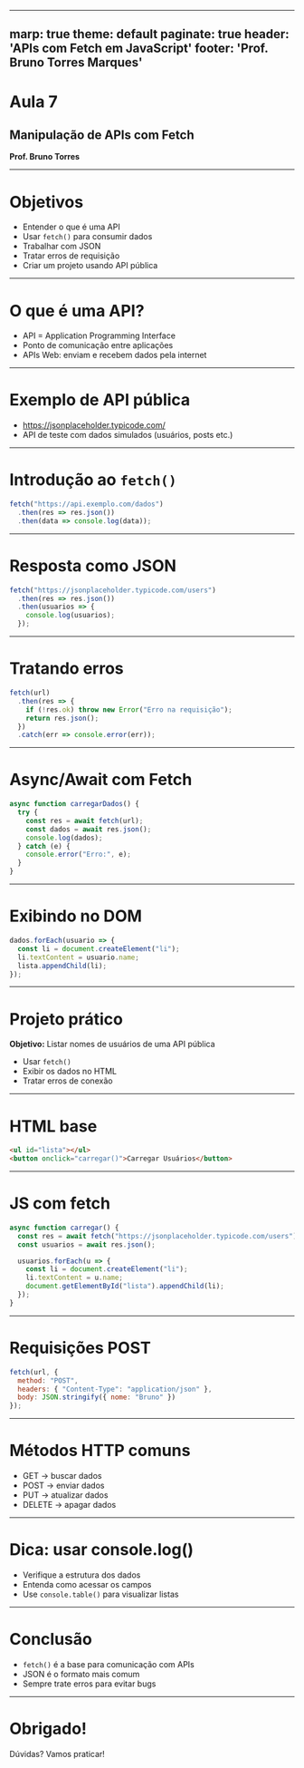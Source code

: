 
---
marp: true
theme: default
paginate: true
header: '**APIs com Fetch em JavaScript**'
footer: 'Prof. Bruno Torres Marques'
---

# Aula 7  
## Manipulação de APIs com Fetch

**Prof. Bruno Torres**

---

# Objetivos

- Entender o que é uma API  
- Usar `fetch()` para consumir dados  
- Trabalhar com JSON  
- Tratar erros de requisição  
- Criar um projeto usando API pública

---

# O que é uma API?

- API = Application Programming Interface  
- Ponto de comunicação entre aplicações  
- APIs Web: enviam e recebem dados pela internet

---

# Exemplo de API pública

- https://jsonplaceholder.typicode.com/  
- API de teste com dados simulados (usuários, posts etc.)

---

# Introdução ao `fetch()`

```js
fetch("https://api.exemplo.com/dados")
  .then(res => res.json())
  .then(data => console.log(data));
```

---

# Resposta como JSON

```js
fetch("https://jsonplaceholder.typicode.com/users")
  .then(res => res.json())
  .then(usuarios => {
    console.log(usuarios);
  });
```

---

# Tratando erros

```js
fetch(url)
  .then(res => {
    if (!res.ok) throw new Error("Erro na requisição");
    return res.json();
  })
  .catch(err => console.error(err));
```

---

# Async/Await com Fetch

```js
async function carregarDados() {
  try {
    const res = await fetch(url);
    const dados = await res.json();
    console.log(dados);
  } catch (e) {
    console.error("Erro:", e);
  }
}
```

---

# Exibindo no DOM

```js
dados.forEach(usuario => {
  const li = document.createElement("li");
  li.textContent = usuario.name;
  lista.appendChild(li);
});
```

---

# Projeto prático

**Objetivo:** Listar nomes de usuários de uma API pública  
- Usar `fetch()`  
- Exibir os dados no HTML  
- Tratar erros de conexão

---

# HTML base

```html
<ul id="lista"></ul>
<button onclick="carregar()">Carregar Usuários</button>
```

---

# JS com fetch

```js
async function carregar() {
  const res = await fetch("https://jsonplaceholder.typicode.com/users");
  const usuarios = await res.json();

  usuarios.forEach(u => {
    const li = document.createElement("li");
    li.textContent = u.name;
    document.getElementById("lista").appendChild(li);
  });
}
```

---

# Requisições POST

```js
fetch(url, {
  method: "POST",
  headers: { "Content-Type": "application/json" },
  body: JSON.stringify({ nome: "Bruno" })
});
```

---

# Métodos HTTP comuns

- GET → buscar dados  
- POST → enviar dados  
- PUT → atualizar dados  
- DELETE → apagar dados

---

# Dica: usar console.log()

- Verifique a estrutura dos dados
- Entenda como acessar os campos
- Use `console.table()` para visualizar listas

---

# Conclusão

- `fetch()` é a base para comunicação com APIs  
- JSON é o formato mais comum  
- Sempre trate erros para evitar bugs

---

# Obrigado!

Dúvidas? Vamos praticar!
